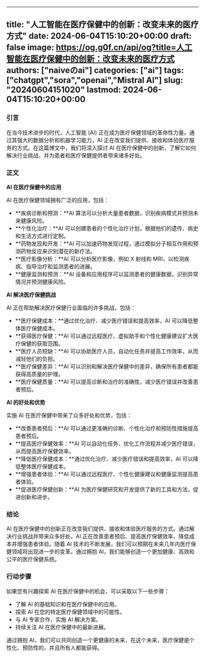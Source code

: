 
---
title: "人工智能在医疗保健中的创新：改变未来的医疗方式"
date: 2024-06-04T15:10:20+00:00
draft: false
image: https://og.g0f.cn/api/og?title=人工智能在医疗保健中的创新：改变未来的医疗方式
authors: ["naiveのai"]
categories: ["ai"]
tags: ["chatgpt","sora","openai","Mistral AI"]
slug: "20240604151020"
lastmod: 2024-06-04T15:10:20+00:00
---
### 引言

在当今技术进步的时代，人工智能 (AI) 正在成为医疗保健领域的革命性力量。通过其强大的数据分析和机器学习能力，AI 正在改变我们提供、接收和体验医疗服务的方式。在这篇博文中，我们将深入探讨 AI 在医疗保健中的创新，了解它如何解决行业挑战，并为患者和医疗保健提供者带来诸多好处。

### 正文

**AI 在医疗保健中的应用**

AI 在医疗保健领域拥有广泛的应用，包括：

- **疾病诊断和预测：**AI 算法可以分析大量患者数据，识别疾病模式并预测未来健康风险。
- **个性化治疗：**AI 可以创建患者的个性化治疗计划，根据他们的遗传、病史和生活方式进行定制。
- **药物发现和开发：**AI 可以加速药物发现过程，通过模拟分子相互作用和预测药物反应来识别潜在的新疗法。
- **医疗影像分析：**AI 可以分析医疗影像，例如 X 射线和 MRI，以检测疾病、指导治疗和监测患者的进展。
- **健康监测和预测：**AI 设备和应用程序可以监测患者的健康数据，识别异常情况并预测健康风险。

**AI 解决医疗保健挑战**

AI 正在帮助解决医疗保健行业面临的许多挑战，包括：

- **医疗保健成本：**通过优化治疗、减少医疗错误和提高效率，AI 可以降低整体医疗保健成本。
- **获得医疗保健：**AI 可以通过远程医疗、虚拟助手和个性化健康建议扩大医疗保健的获取范围。
- **医疗人员短缺：**AI 可以协助医疗人员，自动化任务并提高工作效率，从而减轻他们的负担。
- **医疗保健差异：**AI 可以识别和解决医疗保健中的差异，确保所有患者都能获得高质量的护理。
- **医疗保健质量：**AI 可以提高诊断和治疗的准确性，减少医疗错误并改善患者预后。

**AI 的好处和优势**

实施 AI 在医疗保健中带来了众多好处和优势，包括：

- **改善患者预后：**AI 可以通过更准确的诊断、个性化治疗和预防性措施提高患者预后。
- **提高医疗保健效率：**AI 可以自动化任务、优化工作流程并减少医疗错误，从而提高医疗保健效率。
- **降低医疗保健成本：**通过优化治疗、减少医疗错误和提高效率，AI 可以降低整体医疗保健成本。
- **增强患者体验：**AI 可以通过远程医疗、个性化健康建议和健康监测提高患者体验。
- **促进医疗保健创新：**AI 为医疗保健研究和开发提供了新的工具和方法，促进创新和进步。

### 结论

AI 在医疗保健中的创新正在改变我们提供、接收和体验医疗服务的方式。通过解决行业挑战并带来众多好处，AI 正在改善患者预后、提高医疗保健效率、降低成本并增强患者体验。随着 AI 技术的不断发展，我们可以预期在未来几年内医疗保健领域将出现进一步的变革。通过拥抱 AI，我们能够创造一个更加健康、高效和公平的医疗保健系统。

### 行动步骤

如果您有兴趣探索 AI 在医疗保健中的机会，可以采取以下一些步骤：

- 了解 AI 的基础知识和在医疗保健中的应用。
- 探索 AI 在您的特定医疗保健领域中的可能性。
- 与 AI 专家合作，实施 AI 解决方案。
- 持续关注 AI 在医疗保健中的最新进展。

通过拥抱 AI，我们可以共同创造一个更健康的未来，在这个未来，医疗保健是个性化、预防性的，并且所有人都能获得。
